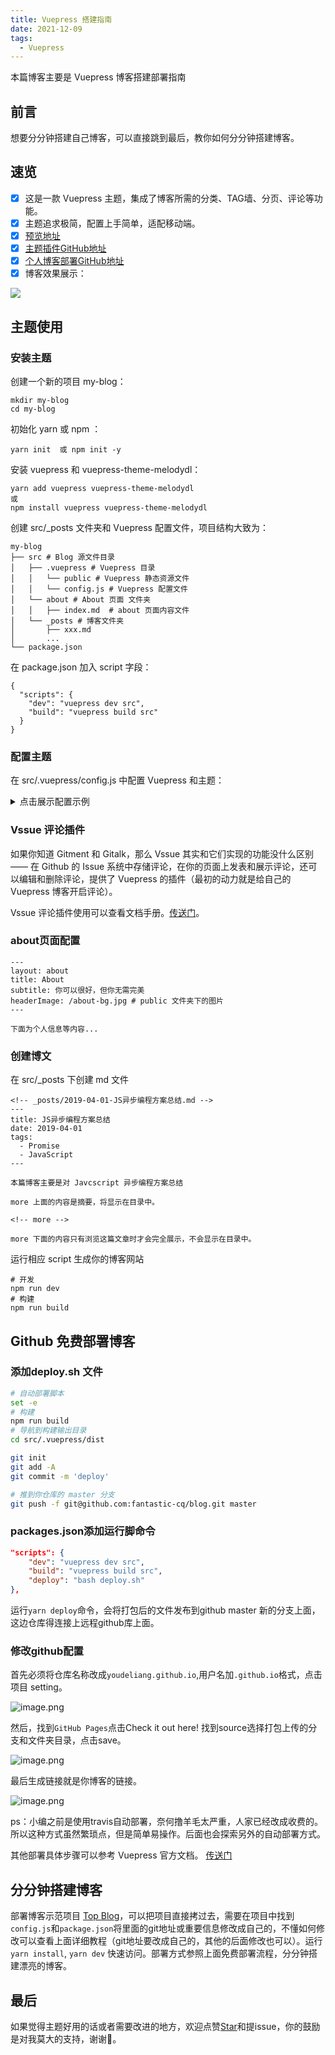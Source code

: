 ```yaml
---
title: Vuepress 搭建指南
date: 2021-12-09
tags:
  - Vuepress
---
```


本篇博客主要是 Vuepress 博客搭建部署指南
<!-- more -->
## 前言
想要分分钟搭建自己博客，可以直接跳到最后，教你如何分分钟搭建博客。
## 速览
- [x]  这是一款 Vuepress 主题，集成了博客所需的分类、TAG墙、分页、评论等功能。
- [x]  主题追求极简，配置上手简单，适配移动端。
- [x] [预览地址](http://www.ydlcq.cn/)
- [x] [主题插件GitHub地址](https://github.com/youdeliang/vuepress-theme-melodydl)
- [x] [个人博客部署GitHub地址](https://github.com/youdeliang/youdeliang.github.io)
- [x] 博客效果展示：

![](https://p3-juejin.byteimg.com/tos-cn-i-k3u1fbpfcp/daa9a1cdc40b453c85575481a83e18ed~tplv-k3u1fbpfcp-zoom-1.image)
## 主题使用

### 安装主题
创建一个新的项目 my-blog：
```
mkdir my-blog
cd my-blog
```
初始化 yarn 或 npm ：

```
yarn init  或 npm init -y
```
安装 vuepress 和 vuepress-theme-melodydl：

```
yarn add vuepress vuepress-theme-melodydl
或
npm install vuepress vuepress-theme-melodydl
```
创建 src/_posts 文件夹和 Vuepress 配置文件，项目结构大致为：

```
my-blog
├── src # Blog 源文件目录
│   ├── .vuepress # Vuepress 目录
│   │   └── public # Vuepress 静态资源文件
│   │   └── config.js # Vuepress 配置文件
│   └── about # About 页面 文件夹
│   │   ├── index.md  # about 页面内容文件
│   └── _posts # 博客文件夹
│       ├── xxx.md
│       ...
└── package.json
```

在 package.json 加入 script 字段：

```
{
  "scripts": {
    "dev": "vuepress dev src",
    "build": "vuepress build src"
  }
}
```

### 配置主题
在 src/.vuepress/config.js 中配置 Vuepress 和主题：


<details>
  <summary>点击展示配置示例</summary>

    module.exports = {
        // 网站 Title
          title: 'Top 的博客 ｜ Top Blog',
          
          // 网站描述
          description: '个人博客',
          
          // 网站 favicon 图标设置等
          head: [
            ['link', { rel: 'icon', href: '/favicon.ico' }],
            ['meta', { name: 'viewport', content: 'width=device-width,initial-scale=1,user-scalable=no' }]
          ],
          
          // 使用的主题
          theme: 'melodydl',
          
          // 主题配置
          themeConfig: {
            title: 'Top Blog',

        // 个人信息（没有或不想设置的，删掉对应字段即可）
        personalInfo: {
        
        // 名称
          name: 'melodydl',
          
          // 头像 public文件夹下
          avatar: '/avatar-top.jpeg',
          
          // 头部背景图
          headerBackgroundImg: '/avatar-bg.jpeg',
          
          // 个人简介 (支持 HTML)
          description: 'In me the tiger sniffs the rose<br/>心有猛虎，细嗅蔷薇',
          
           // 电子邮箱
          email: 'facecode@foxmail.com',
          
          // 所在地
          location: 'Shanghai, China'
        },
        // 顶部导航栏内容
        nav: [ 
          {text: 'HOME', link: '/' },
          {text: 'ABOUT', link: '/about/'},
          {text: 'TAGS', link: '/tags/'}      
        ],
        
        // 首页头部标题背景图设置，图片直接放在 public 文件夹下
        header: {
          home: {
            title: 'Top Blog', 
            subtitle: '好好生活，慢慢相遇', 
            headerImage: '/home-bg.jpeg'
          },
          
          // tag页面头部标题背景图设置，图片直接放在 public 文件夹下
          tags: {
            title: 'Tags', 
            subtitle: '遇见你花光了我所有的运气', 
            headerImage: '/tags-bg.jpg'
          },
          
          // 文章详情头部背景图
          postHeaderImg: '/post-bg.jpeg',
        },
        
        // 社交平台帐号信息 
        sns: {
	      csdn: { 
	        account: 'csdn', 
	        link: 'https://blog.csdn.net/weixin_44002432', 
	      },
	      weibo: { 
	        account: 'weibo', 
	        link: 'https://weibo.com/u/5656925978', 
	      },
	      juejin: { 
	        account: 'juejin',
	        link: 'https://juejin.im/user/3843548382238791'
	      },
	      zhihu: { 
	        account: 'zhihu',
	        link: 'https://www.zhihu.com/people/sheng-tang-de-xing-kong'
	      },
	      github: { 
	        account: 'github',
	        link: 'https://github.com/youdeliang'
	      }
	    },
        // 底部 footer 的相关设置 
        footer: {
          // gitbutton  配置
          gitbtn: {
            // 仓库地址
            repository: "https://ghbtns.com/github-btn.html?user=youdeliang&repo=vuepress-theme-top&type=star&count=true",
            frameborder: 0,
            scrolling: 0,
            width: "80px",
            height: "20px"
          },
          
          // 添加自定义 footer
          custom: `Copyright &copy; Top Blog 2020 <br /> 
            Theme By <a href="https://www.vuepress.cn/" target="_blank">VuePress</a>
            | <a href="https://www.github.com/youdeliang/" target="_blank">youdeliang</a>`
        },
        
        // 分页配置
        pagination: {
          // 每页文章数量
          perPage: 5,
        },
        
        // vssue 评论配置, 如果不需要，可以设置 comments: false
        comments: {    
          owner: 'youdeliang',
          repo: 'vuepress-theme-melodydl',
          clientId: 'dfba8ecad544784fec1f',
          clientSecret: '1358ac11bc8face24f598601991083e27372988d',
          autoCreateIssue: false,
        },
      }
    }
</details>

### Vssue 评论插件

如果你知道 Gitment 和 Gitalk，那么 Vssue 其实和它们实现的功能没什么区别 —— 在 Github 的 Issue 系统中存储评论，在你的页面上发表和展示评论，还可以编辑和删除评论，提供了 Vuepress 的插件（最初的动力就是给自己的 Vuepress 博客开启评论）。

Vssue 评论插件使用可以查看文档手册。[传送门](https://vssue.js.org/guide/)。

### about页面配置

```
---
layout: about 
title: About
subtitle: 你可以很好，但你无需完美
headerImage: /about-bg.jpg # public 文件夹下的图片
---

下面为个人信息等内容...
```

### 创建博文
在 src/_posts 下创建 md 文件

```
<!-- _posts/2019-04-01-JS异步编程方案总结.md -->
---
title: JS异步编程方案总结
date: 2019-04-01
tags:
  - Promise
  - JavaScript
---

本篇博客主要是对 Javcscript 异步编程方案总结

more 上面的内容是摘要，将显示在目录中。

<!-- more -->

more 下面的内容只有浏览这篇文章时才会完全展示，不会显示在目录中。

```

运行相应 script 生成你的博客网站

```
# 开发
npm run dev
# 构建
npm run build
```

## Github 免费部署博客
### 添加deploy.sh 文件
```sh
# 自动部署脚本  
set -e
# 构建
npm run build
# 导航到构建输出目录
cd src/.vuepress/dist

git init
git add -A
git commit -m 'deploy'

# 推到你仓库的 master 分支
git push -f git@github.com:fantastic-cq/blog.git master
```
### packages.json添加运行脚命令
```json
"scripts": {
    "dev": "vuepress dev src",
    "build": "vuepress build src",
    "deploy": "bash deploy.sh"
},
```
运行`yarn deploy`命令，会将打包后的文件发布到github master 新的分支上面，这边仓库得连接上远程github库上面。

### 修改github配置
首先必须将仓库名称改成`youdeliang.github.io`,用户名加`.github.io`格式，点击项目 setting。

![image.png](https://p1-juejin.byteimg.com/tos-cn-i-k3u1fbpfcp/ebd8dd8c629d4e97b7b9053966bd51b3~tplv-k3u1fbpfcp-watermark.image?)

然后，找到`GitHub Pages`点击Check it out here! 
 找到source选择打包上传的分支和文件夹目录，点击save。

![image.png](https://p1-juejin.byteimg.com/tos-cn-i-k3u1fbpfcp/b8a647c681e24ae18ebb549f29b3f564~tplv-k3u1fbpfcp-watermark.image?)

最后生成链接就是你博客的链接。

![image.png](https://p3-juejin.byteimg.com/tos-cn-i-k3u1fbpfcp/87fb7e3cc5ba4c2d954deaa71ef84850~tplv-k3u1fbpfcp-watermark.image?)


ps：小编之前是使用travis自动部署，奈何撸羊毛太严重，人家已经改成收费的。所以这种方式虽然繁琐点，但是简单易操作。后面也会探索另外的自动部署方式。

其他部署具体步骤可以参考 Vuepress 官方文档。 [传送门](https://vuepress.vuejs.org/zh/guide/deploy.html#github-pages) 


## 分分钟搭建博客
部署博客示范项目
[Top Blog](https://github.com/fantastic-cq/fantastic-cq.github.io)，可以把项目直接拷过去，需要在项目中找到`config.js`和`package.json`将里面的git地址或重要信息修改成自己的，不懂如何修改可以查看上面详细教程（git地址要改成自己的，其他的后面修改也可以）。运行`yarn install`, `yarn dev` 快速访问。部署方式参照上面免费部署流程，分分钟搭建漂亮的博客。
## 最后
如果觉得主题好用的话或者需要改进的地方，欢迎点赞[Star](https://github.com/youdeliang/vuepress-theme-melodydl)和提issue，你的鼓励是对我莫大的支持，谢谢🙏。

